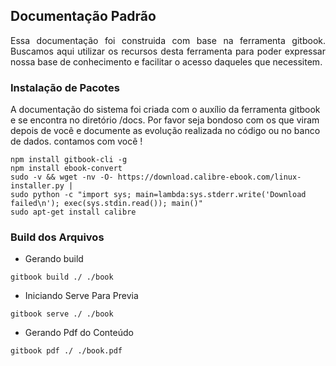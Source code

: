 ## Documentação Padrão

<p style="text-align: justify;">
Essa documentação foi construida com base na ferramenta gitbook. Buscamos aqui utilizar os recursos desta ferramenta para poder expressar nossa base de conhecimento e facilitar o acesso daqueles que necessitem.
</p>

### Instalação de Pacotes

<p>A documentação do sistema foi criada com o auxílio da ferramenta gitbook e se encontra no diretório /docs. Por favor seja bondoso com os que viram depois de você e documente as evolução realizada no código ou no banco de dados. contamos com você !
</p>

    npm install gitbook-cli -g
    npm install ebook-convert
    sudo -v && wget -nv -O- https://download.calibre-ebook.com/linux-installer.py | 
    sudo python -c "import sys; main=lambda:sys.stderr.write('Download failed\n'); exec(sys.stdin.read()); main()"
    sudo apt-get install calibre

### Build dos Arquivos

- Gerando build

``
gitbook build ./ ./book
``

- Iniciando Serve Para Previa

``
gitbook serve ./ ./book
``

- Gerando Pdf do Conteúdo

``
gitbook pdf ./ ./book.pdf
``